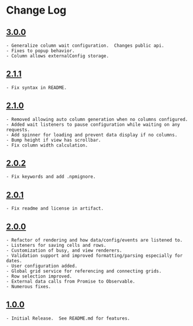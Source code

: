 # Change Log

## [3.0.0](https://github.com/HuntsmanCancerInstitute-RISR/hci-ng-grid/tree/v3.0.0)
    - Generalize column wait configuration.  Changes public api.
    - Fixes to popup behavior.
    - Column allows externalConfig storage.

## [2.1.1](https://github.com/HuntsmanCancerInstitute-RISR/hci-ng-grid/tree/v2.1.1)
    - Fix syntax in README.

## [2.1.0](https://github.com/HuntsmanCancerInstitute-RISR/hci-ng-grid/tree/v2.1.0)
    - Removed allowing auto column generation when no columns configured.
    - Added wait listeners to pause configuration while waiting on any requests.
    - Add spinner for loading and prevent data display if no columns.
    - Bump height if view has scrollbar.
    - Fix column width calculation.

## [2.0.2](https://github.com/HuntsmanCancerInstitute-RISR/hci-ng-grid/tree/v2.0.2)
    - Fix keywords and add .npmignore.

## [2.0.1](https://github.com/HuntsmanCancerInstitute-RISR/hci-ng-grid/tree/v2.0.1)
    - Fix readme and license in artifact.

## [2.0.0](https://github.com/HuntsmanCancerInstitute-RISR/hci-ng-grid/tree/v2.0.0)
    - Refactor of rendering and how data/config/events are listened to.
    - Listeners for saving cells and rows.
    - Customization of busy, and view renderers.
    - Validation support and improved formatting/parsing especially for dates.
    - User configuration added.
    - Global grid service for referencing and connecting grids.
    - Row selection improved.
    - External data calls from Promise to Observable.
    - Numerous fixes.

## [1.0.0](https://github.com/HuntsmanCancerInstitute-RISR/hci-ng-grid/tree/v1.0.0)
    - Initial Release.  See README.md for features.
